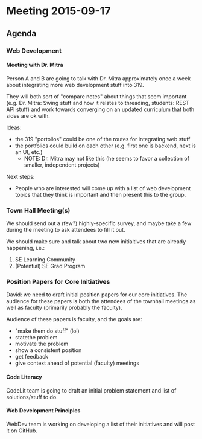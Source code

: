 # Meeting 2015-09-17

## Agenda


### Web Development


#### Meeting with Dr. Mitra


Person A and B are going to talk with Dr. Mitra approximately once a week about
integrating more web development stuff into 319.

They will both sort of "compare notes" about things that seem important
(e.g. Dr. Mitra: Swing stuff and how it relates to threading, students: REST
API stuff) and work towards converging on an updated curriculum that both
sides are ok with.


Ideas:
   * the 319 "portolios" could be one of the routes for integrating web stuff
   * the portfolios could build on each other (e.g. first one is backend,
     next is an UI, etc.)
      * NOTE: Dr. Mitra may not like this (he seems to favor a collection
        of smaller, independent projects)


Next steps:
   * People who are interested will come up with a list of web development
     topics that they think is important and then present this to the
     group.


### Town Hall Meeting(s)


We should send out a (few?) highly-specific survey, and maybe take a few
during the meeting to ask attendees to fill it out.

We should make sure and talk about two new initiaitives that are already
happening, i.e.:

   1. SE Learning Community
   2. (Potential) SE Grad Program


### Position Papers for Core Initiatives


David: we need to draft initial position papers for our core initiatives.
The audience for these papers is both the attendees of the townhall meetings
as well as faculty (primarily probably the faculty).

Audience of these papers is faculty, and the goals are:
   * "make them do stuff" (lol)
   * statethe problem
   * motivate the problem
   * show a consistent position
   * get feedback
   * give context ahead of potential (faculty) meetings


#### Code Literacy


CodeLit team is going to draft an initial problem statement and list
of solutions/stuff to do.


#### Web Development Principles


WebDev team is working on developing a list of their initiatives and will
post it on GitHub.

